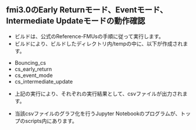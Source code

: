 ## fmi3.0のEarly Returnモード、Eventモード、Intermediate Updateモードの動作確認

- ビルドは、公式のReference-FMUsの手順に従って実行します。
- ビルドにより、ビルドしたディレクトリ内/tempの中に、以下が作成されます。
* Bouncing_cs
* cs_early_return
* cs_event_mode
* cs_intermediate_update

- 上記の実行により、それぞれの実行結果として、csvファイルが出力されます。

- 当該csvファイルのグラフ化を行うJupyter Notebookのプログラムが、トップのscripts内にあります。
